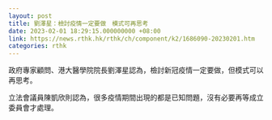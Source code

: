 ```yaml
---
layout: post
title: 劉澤星：檢討疫情一定要做　模式可再思考
date: 2023-02-01 18:29:15.000000000 +08:00
link: https://news.rthk.hk/rthk/ch/component/k2/1686090-20230201.htm
categories: rthk
---
```


政府專家顧問、港大醫學院院長劉澤星認為，檢討新冠疫情一定要做，但模式可以再思考。

立法會議員陳凱欣則認為，很多疫情期間出現的都是已知問題，沒有必要再等成立委員會才處理。

